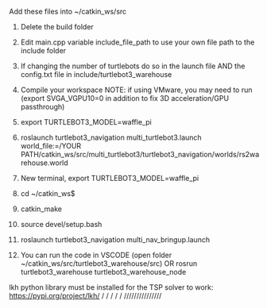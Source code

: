 Add these files into ~/catkin_ws/src
1. Delete the build folder
2. Edit main.cpp variable include_file_path to use your own file path to the include folder
3. If changing the number of turtlebots do so in the launch file AND the config.txt file in include/turtlebot3_warehouse
4. Compile your workspace
    NOTE: if using VMware, you may need to run (export SVGA_VGPU10=0 in addition to fix 3D acceleration/GPU passthrough)
5. export TURTLEBOT3_MODEL=waffle_pi
6. roslaunch turtlebot3_navigation multi_turtlebot3.launch world_file:=/YOUR PATH/catkin_ws/src/multi_turtlebot3/turtlebot3_navigation/worlds/rs2warehouse.world
7. New terminal, export TURTLEBOT3_MODEL=waffle_pi
8. cd ~/catkin_ws$
9. catkin_make
10. source devel/setup.bash
11. roslaunch turtlebot3_navigation multi_nav_bringup.launch

12. You can run the code in VSCODE (open folder ~/catkin_ws/src/turtlebot3_warehouse/src) 
		OR
	rosrun turtlebot3_warehouse turtlebot3_warehouse_node

lkh python library must be installed for the TSP solver to work: https://pypi.org/project/lkh/
/
/
/
/
/ 
///////////////
